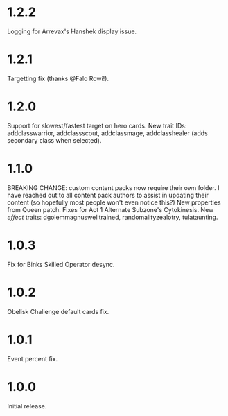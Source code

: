 # 1.2.2

Logging for Arrevax's Hanshek display issue.

# 1.2.1

Targetting fix (thanks @Falo Rowi!).

# 1.2.0

Support for slowest/fastest target on hero cards.
New trait IDs: addclasswarrior, addclassscout, addclassmage, addclasshealer (adds secondary class when selected).

# 1.1.0

BREAKING CHANGE: custom content packs now require their own folder. I have reached out to all content pack authors to assist in updating their content (so hopefully most people won't even notice this?)
New properties from Queen patch.
Fixes for Act 1 Alternate Subzone's Cytokinesis.
New _effect_ traits: dgolemmagnuswelltrained, randomalityzealotry, tulataunting.

# 1.0.3

Fix for Binks Skilled Operator desync.

# 1.0.2

Obelisk Challenge default cards fix.

# 1.0.1

Event percent fix.

# 1.0.0

Initial release.